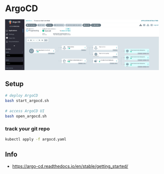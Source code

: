# ArgoCD
![Screenshot](/img/argocd_ui.png)

## Setup

```bash
# deploy ArgoCD
bash start_argocd.sh

# access ArgoCD UI
bash open_argocd.sh
```

### track your git repo
```bash
kubectl apply -f argocd.yaml
```

## Info
- https://argo-cd.readthedocs.io/en/stable/getting_started/